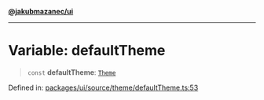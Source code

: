[**@jakubmazanec/ui**](../README.md)

---

# Variable: defaultTheme

> `const` **defaultTheme**: [`Theme`](../type-aliases/Theme.md)

Defined in:
[packages/ui/source/theme/defaultTheme.ts:53](https://github.com/jakubmazanec/tools/blob/c36a857a499e2c0c4f38fc4405cb987b357adf10/packages/ui/source/theme/defaultTheme.ts#L53)
